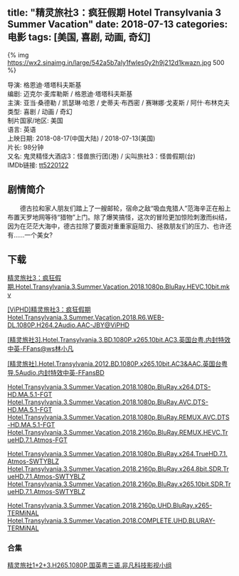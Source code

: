 title: "精灵旅社3：疯狂假期 Hotel Transylvania 3 Summer Vacation"
date: 2018-07-13
categories: 电影
tags: [美国, 喜剧, 动画, 奇幻]
---
{% img https://wx2.sinaimg.in/large/542a5b7aly1fwles0y2h9j212d1kwazn.jpg 500 %}

导演: 格恩迪·塔塔科夫斯基  
编剧: 迈克尔·麦库勒斯 / 格恩迪·塔塔科夫斯基  
主演: 亚当·桑德勒 / 凯瑟琳·哈恩 / 史蒂夫·布西密 / 赛琳娜·戈麦斯 / 阿什·布林克夫  
类型: 喜剧 / 动画 / 奇幻  
制片国家/地区: 美国  
语言: 英语  
上映日期: 2018-08-17(中国大陆) / 2018-07-13(美国)  
片长: 98分钟  
又名: 鬼灵精怪大酒店3：怪兽旅行团(港) / 尖叫旅社3：怪兽假期(台)  
IMDb链接: [tt5220122](http://www.imdb.com/title/tt5220122)

## 剧情简介

　　德古拉和家人朋友们踏上了一艘邮轮，宿命之敌“吸血鬼猎人”范海辛正在船上布置天罗地网等待“猎物”上门。除了爆笑搞怪，这次的冒险更加惊险刺激而纠结，因为在茫茫大海中，德古拉除了要面对重重家庭阻力、拯救朋友们的压力、也许还有......一个美女?

## 下载

[精灵旅社3：疯狂假期.Hotel.Transylvania.3.Summer.Vacation.2018.1080p.BluRay.HEVC.10bit.mkv](magnet:?xt=urn:btih:A14A92EB7D839D716B8767F398AB44C334ADAE6B)

[\[ViPHD\]精灵旅社3：疯狂假期 Hotel.Transylvania.3.Summer.Vacation.2018.R6.WEB-DL.1080P.H264.2Audio.AAC-JBY@ViPHD](magnet:?xt=urn:btih:FD423FC66498DA116B82176CFF3019B4053CCBCB)

[\[精灵旅社3\].Hotel.Transylvania.3.BD.1080P.x265.10bit.AC3.英国台粤.内封特效中英-FFans@ws林小凡](magnet:?xt=urn:btih:5762D4C14BFF23826987DAEB5874EE1255FE5E50)

[\[精灵旅社\].Hotel.Transylvania.2012.BD.1080P.x265.10bit.AC3&AAC.英国台粤导.5Audio.内封特效中英-FFansBD](magnet:?xt=urn:btih:0002A0FAC5FC5700872A85A482720F8FF79BA0CC)

[Hotel.Transylvania.3.Summer.Vacation.2018.1080p.BluRay.x264.DTS-HD.MA.5.1-FGT](magnet:?xt=urn:btih:B38F47C481FB6523A8B3572A894714C20ECC01EB)  
[Hotel.Transylvania.3.Summer.Vacation.2018.1080p.BluRay.AVC.DTS-HD.MA.5.1-FGT](magnet:?xt=urn:btih:76CEC6A3CCC95F72C0D54251E902E7A93C7141F6)  
[Hotel.Transylvania.3.Summer.Vacation.2018.1080p.BluRay.REMUX.AVC.DTS-HD.MA.5.1-FGT](magnet:?xt=urn:btih:6CA62BC2B7C98634B1079B905F046ADAC64F3C94)  
[Hotel.Transylvania.3.Summer.Vacation.2018.2160p.BluRay.REMUX.HEVC.TrueHD.7.1.Atmos-FGT](magnet:?xt=urn:btih:015D667BF4CB6EAF066142635C15E25F85D47633)

[Hotel.Transylvania.3.Summer.Vacation.2018.1080p.BluRay.x264.TrueHD.7.1.Atmos-SWTYBLZ](magnet:?xt=urn:btih:CF9989D646C5684BE162A48F166FDEF2B088E02F)  
[Hotel.Transylvania.3.Summer.Vacation.2018.2160p.BluRay.x264.8bit.SDR.TrueHD.7.1.Atmos-SWTYBLZ](magnet:?xt=urn:btih:9170418AE8114EB7AEFA9B550FB179D7E327EB5A)  
[Hotel.Transylvania.3.Summer.Vacation.2018.2160p.BluRay.x265.10bit.SDR.TrueHD.7.1.Atmos-SWTYBLZ](magnet:?xt=urn:btih:188C0DB8FCA8EE5C1CD7AE4DB31B2C290533B523)

[Hotel.Transylvania.3.Summer.Vacation.2018.2160p.UHD.BluRay.x265-TERMiNAL](magnet:?xt=urn:btih:CDBC461C059EE9F9B4C7AFCCCD9E6A5A421337C8)  
[Hotel.Transylvania.3.Summer.Vacation.2018.COMPLETE.UHD.BLURAY-TERMiNAL](magnet:?xt=urn:btih:DBAEB0D89A7C457CF1C1FA026D7C20A0EDC59F7B)

### 合集

[精灵旅社1+2+3.H265.1080P.国英粤三语.非凡科技影视小组](magnet:?xt=urn:btih:D9DC6AEE915C9883411C92AFD35E497BD4EDB730)
